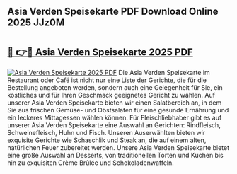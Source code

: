 ## Asia Verden Speisekarte PDF Download Online 2025 JJz0M

# <h2><a href="http://gc6yk2.nevu.top/?p=Asia+Verden+Speisekarte">🔗 👉🔴 Asia Verden Speisekarte 2025 PDF</a></h2>

[![Asia Verden Speisekarte 2025 PDF](https://i.imgur.com/dBaPXMq.png)](http://gc6yk2.nevu.top/?p=Asia+Verden+Speisekarte)
Die Asia Verden Speisekarte im Restaurant oder Café ist nicht nur eine Liste der Gerichte, die für die Bestellung angeboten werden, sondern auch eine Gelegenheit für Sie, ein köstliches und für Ihren Geschmack geeignetes Gericht zu wählen. Auf unserer Asia Verden Speisekarte bieten wir einen Salatbereich an, in dem Sie aus frischen Gemüse- und Obstsalaten für eine gesunde Ernährung und ein leckeres Mittagessen wählen können. Für Fleischliebhaber gibt es auf unserer Asia Verden Speisekarte eine Auswahl an Gerichten: Rindfleisch, Schweinefleisch, Huhn und Fisch. Unseren Auserwählten bieten wir exquisite Gerichte wie Schaschlik und Steak an, die auf einem alten, natürlichen Feuer zubereitet werden. Unsere Asia Verden Speisekarte bietet eine große Auswahl an Desserts, von traditionellen Torten und Kuchen bis hin zu exquisiten Crème Brûlée und Schokoladenwaffeln.

